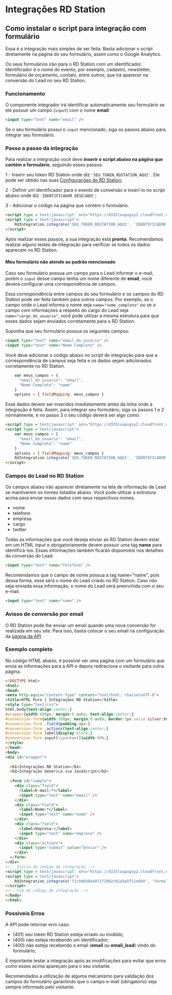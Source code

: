 # Integrações RD Station
## Como instalar o script para integração com formulário

Essa é a integração mais simples de ser feita. Basta adicionar o script diretamente na página do seu formulário, assim como o Google Analytics.

Os seus formulários irão para o RD Station com um identificador. Identificador é o nome do evento, por exemplo, cadastro, newsletter, formulário de orçamento, contato, entre outros, que irá aparecer na conversão do Lead no seu RD Station.


### Funcionamento

O componente integrador irá identificar automaticamente seu formulário se ele possuir um campo (`input`) com o nome **email**:
```HTML
<input type="text" name="email" />
```

Se o seu formulário possui o `input` mencionado, siga os passos abaixo para integrar seu formulário.

### Passo a passo da integração

Para realizar a integração você deve **inserir o script abaixo na página que contém o formulário**, seguindo esses passos:

1 - Inserir seu token RD Station onde diz `'SEU_TOKEN_RDSTATION_AQUI'`. Ele pode ser obtido nas suas [Configurações do RD Station](https://www.rdstation.com.br/integracoes);

2 - Definir um identificador para o evento de conversão e inserí-lo no script abaixo onde diz `'IDENTIFICADOR DESEJADO'`;

3 - Adicionar o código na página que contém o formulário.

```HTML
<script type ='text/javascript' src="https://d335luupugsy2.cloudfront.net/js/integration/0.1.0/rd-js-integration.min.js"></script>
<script type ='text/javascript'>
    RdIntegration.integrate('SEU_TOKEN_RDSTATION_AQUI', 'IDENTIFICADOR DESEJADO');
</script>
```

Após realizar esses passos, a sua integração está **pronta**. 
Recomendamos realizar alguns testes de integração para verificar se todos os dados aparecem no RD Station.

#### Meu formulário não atende ao padrão mencionado

Caso seu formulário possua um campo para o Lead informar o e-mail, porém o `input` desse campo tenha um nome diferente de <strong>email</strong>, você deverá configurar uma correspondência de campos.

Essa correspondência entre campos do seu formulário e os campos do RD Station pode ser feita também para outros campos. Por exemplo, se o campo onde o Lead informa o nome seja `name="nome_completo"` ou se o campo com informações a respeito do cargo do Lead seja `name="cargo_do_usuario"`, você pode utilizar a mesma estrutura para que esses dados sejam enviados corretamente para o RD Station.

Suponha que seu formulário possua os seguintes campos:
```HTML
<input type="text" name="email_do_usuario" />
<input type="text" name="Nome Completo" />
```

Você deve adicionar o código abaixo no script de integração para que a correspondência de campos seja feita e os dados sejam adicionados corretamente no RD Station.

```javascript
    var meus_campos = {
      "email_do_usuario": "email",
      "Nome Completo": "name"
    }
    options = { fieldMapping: meus_campos }
```

Esse dados devem ser inseridos imediatamente antes da linha onde a integração é feita. Assim, para integrar seu formulário, siga os passos 1 e 2 normalmente, e no passo 3 o seu código deverá ser algo como:

```HTML
<script type ='text/javascript' src="https://d335luupugsy2.cloudfront.net/js/integration/0.1.0/rd-js-integration.min.js"></script>
<script type ='text/javascript'>
    var meus_campos = {
      "email_do_usuario": "email",
      "Nome Completo": "name"
    }
    options = { fieldMapping: meus_campos }
    RdIntegration.integrate('SEU_TOKEN_RDSTATION_AQUI', 'IDENTIFICADOR DESEJADO', options);
</script>
```

### Campos do Lead no RD Station

Os campos abaixo irão aparecer diretamente na tela de informação de Lead se mantiverem os nomes listados abaixo. Você pode utilizar a estrutura acima para enviar esses dados com seus respectivos nomes.

<ul>
<li>nome</li>
<li>telefone</li>
<li>empresa</li>
<li>cargo</li>
<li>twitter</li>
</ul>

Todas as informações que você deseja enviar ao RD Station devem estar em um HTML <em>input</em> e obrigatoriamente devem possuir uma tag <strong>name</strong> para identificá-los. Essas informações também ficarão disponíveis nos detalhes da conversão do Lead.
```HTML
<input type="text" name="Telefone" />
```

Recomendamos que o campo de nome possua a tag name="name", pois dessa forma, esse será o nome do Lead criado no RD Station. Caso não seja enviada essa informação, o nome do Lead será preenchida com o seu e-mail.
```HTML
<input type="text" name="name" />
```

### Avisos de conversão por email

O RD Station pode lhe enviar um email quando uma nova conversão for realizada em seu site. Para isso, basta colocar o seu email na configuração da [página da API](https://www.rdstation.com.br/integracoes)


### Exemplo completo

No código HTML abaixo, é possível ver uma página com um formulário que envia as informações para a API e depois redireciona o visitante para outra página.

```HTML
<!DOCTYPE html>
<html>
<head>
<meta http-equiv="Content-Type" content="text/html; charset=UTF-8">
<title>HTML Puro | Integrações RD Station</title>
<style type="text/css">
html,body{text-align:center;}
#wrapper{width:600px; margin:0 auto; text-align:center;}
#conversion-form{width:300px; margin:0 auto; border:1px solid silver;text-align:left;}
#conversion-form .field{padding:4px;}
#conversion-form .actions{text-align:center;}
#conversion-form label{display:block;}
#conversion-form input[type=text]{width:90%;}
</style>
</head>
<body>
<div id="wrapper">
 
  <h1>Integrações RD Station</h1>
  <h2>Integração Genérica via JavaScript</h2>
 
  <form id="sample"> 
    <div class="field">
      <label>E-mail:*</label>
      <input type="text" name="email" />
    </div>
    <div class="field">
      <label>Nome:*</label>
      <input type="text" name="nome" />
    </div>
    <div class="field">
      <label>Empresa:</label>
      <input type="text" name="empresa" />
    </div>
    <div class="actions">
      <input type="submit" value="Enviar" />
    </div>
  </form> 
</div>
<!-- Início do código de integração -->
<script type ='text/javascript' src="https://d335luupugsy2.cloudfront.net/js/integration/0.1.0/rd-js-integration.min.js"></script>
<script type ='text/javascript'>
    RdIntegration.integrate('f1c940384a971f2982c61a5e5f11e6b9', 'Formulário de contato');
</script>
<!-- Fim do código de integração -->
</body>
</html>
```

### Possíveis Erros

A API pode retornar erro caso:
 - (401) seu token RD Station esteja errado ou inválido;
 - (400) não esteja recebendo um identificador;
 - (400) não esteja recebendo o email (<strong>email</strong> ou <strong>email_lead</strong>) vindo do formulário;

É importante testar a integração após as modificações para evitar que erros como esses acima apareçam para o seu visitante.

Recomendados a utilização de alguma mecanismo para validação dos campos do formulário garantindo que o campo e-mail (obrigatório) seja sempre informado pelo visitante. 
